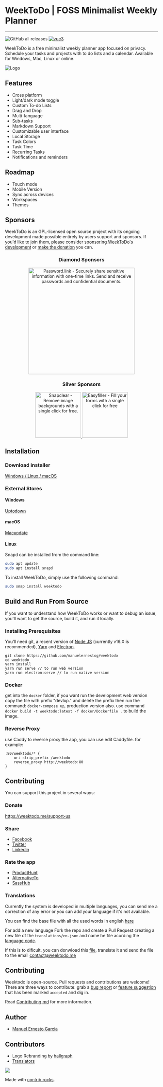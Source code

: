 # WeekToDo | FOSS Minimalist Weekly Planner
---
![GitHub all releases](https://img.shields.io/github/downloads/zuntek/weektodoweb/total) 
[![vue3](https://img.shields.io/badge/vue-3.x-brightgreen.svg)](https://vuejs.org/)

WeekToDo is a free minimalist weekly planner app focused on privacy. Schedule your tasks and projects with to do lists and a calendar. Available for Windows, Mac, Linux or online.

![Logo](https://weektodo.me/weektodo-preview.webp)

## Features

- Cross platform
- Light/dark mode toggle
- Custom To-do Lists
- Drag and Drop
- Multi-language
- Sub-tasks
- Markdown Support
- Customizable user interface
- Local Storage
- Task Colors
- Task Time
- Recurring Tasks
- Notifications and reminders

## Roadmap

- Touch mode
- Mobile Version
- Sync across devices
- Workspaces
- Themes

## Sponsors

WeekToDo is an GPL-licensed open source project with its ongoing development made possible entirely by users support and sponsors. If you'd like to join them, please consider [ sponsoring WeekToDo's development](https://weektodo.me/sponsor-us/) or [make the donation](https://weektodo.me/support-us/) you can.

<p align="center">
  <h3 align="center">Diamond Sponsors</h3>
</p>

<p align="center">
  <a target="_blank" href="https://password.link">
  <img alt="Password.link - Securely share sensitive information with one-time links. Send and receive passwords and confidential documents." src="https://weektodo.me/img/sponsors/passwordlink/wide.webp" width="350">
  </a>
</p>

<p align="center">
  <h3 align="center">Silver Sponsors</h3>
</p>

<p align="center">
  <a target="_blank" href="https://www.snapclear.app/">
    <img alt="Snapclear - Remove image backgrounds with a single click for free." src="https://weektodo.me/img/sponsors/snapclear/wide.webp" width="150">
  </a>
  <a target="_blank" href="https://chrome.google.com/webstore/detail/easyfiller-automatic-form/oaphggcbnpminjffkjgldfepehcdjndp?hl=es&authuser=0">
    <img alt="Easyfiller - Fill your forms with a single click for free" src="https://weektodo.me/img/sponsors/easyfiller/wide.webp" width="150">
  </a>
</p>

  
## Installation

### Download installer 

[Windows / Linux / macOS](https://github.com/zuntek/weektodoweb/releases/latest
) 

### External Stores

#### Windows 

[Uptodown](https://weektodo.uptodown.com/windows)

#### macOS 

[Macupdate](https://www.macupdate.com/app/mac/63506/weektodo)

#### Linux 

Snapd can be installed from the command line:

```bash
sudo apt update
sudo apt install snapd
```
To install WeekToDo, simply use the following command:
```bash
sudo snap install weektodo
```    

## Build and Run From Source

If you want to understand how WeekToDo works or want to debug an issue, you'll want to get the source, build it, and run it locally.

### Installing Prerequisites

You'll need git, a recent version of [Node.JS](https://nodejs.org/en/) (currently v16.X is recommended), [Yarn](https://yarnpkg.com/) and [Electron](https://www.electronjs.org/).

```
git clone https://github.com/manuelernestog/weektodo
cd weektodo
yarn install
yarn run serve // to run web version
yarn run electron:serve // to run native version
```

### Docker
get into the `docker` folder, if you want run the development web version copy the file with prefix "devlop." and delete the prefix then run the command: `docker-compose up`, production version also.
use command `docker build -t weektodo:latest -f docker/Dockerfile .` to build the image.
### Reverse Proxy
use Caddy to reverse proxy the app, you can use edit Caddyfile. for example: 
```
:80/weektodo/* {
    uri strip_prefix /weektodo
    reverse_proxy http://weektodo:80
}
```
## Contributing

You can support this project in several ways:

### Donate

https://weektodo.me/support-us

### Share

- [Facebook](https://www.facebook.com/sharer/sharer.php?u=https%3A%2F%2Fweektodo.me%2F)
- [Twitter](https://twitter.com/intent/tweet?url=https%3A%2F%2Fweektodo.me%2F&text=)
- [Linkedin](https://www.linkedin.com/shareArticle?mini=true&url=https%3A%2F%2Fweektodo.me%2F&title=)

### Rate the app

- [ProductHunt](https://www.producthunt.com/posts/weektodo)
- [AlternativeTo](https://alternativeto.net/software/weektodo/about/)
- [SassHub](https://www.saashub.com/weektodo-reviews/new)

### Translations

Currently the system is developed in multiple languages, you can send me a correction of any error or you can add your language if it's not available.

You can find the base file with all the used words in english [here](src/assets/languages/en.json/)

For add a new language Fork the repo and create a Pull Request creating a new file of the `translations/en.json` and name he file acording the [language code](https://gist.github.com/Josantonius/b455e315bc7f790d14b136d61d9ae469). 

If this is to dificult, you can donwload this [file](src/assets/languages/en.json/), translate it and send the file to the email contact@weektodo.me
 
## Contributing

Weektodo is open-source. Pull requests and contributions are welcome! There are three ways to contribute: grab a [bug report](https://github.com/manuelernestog/issues?q=is%3Aopen+is%3Aissue+label%3Abug) or [feature suggestion](https://github.com/manuelernestog/issues?q=is%3Aissue+is%3Aopen+label%3Afeature) that has been marked `accepted` and dig in.

Read [Contributing.md](/CONTRIBUTING.md) for more information.

## Author

- [Manuel Ernesto Garcia](https://manuelernestogr.bio.link/)

## Contributors

- Logo Rebranding by [hallgraph](https://twitter.com/hallgraph)
- [Translators](https://weektodo.me/about/)

<a href="https://github.com/manuelernestog/weektodo/graphs/contributors">
  <img src="https://contrib.rocks/image?repo=manuelernestog/weektodo" />
</a>



Made with [contrib.rocks](https://contrib.rocks).

  
